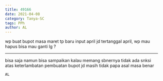 ```yaml
---
title: 49166
date: 2021-04-08
category: Tanya-SC
tags: PPh
author: AL
---
```


wp buat bupot masa maret tp baru input april jd tertanggal april, wp mau hapus bisa mau ganti lg ?

---

bisa saja namun bisa sampaikan kalau memang sbnernya tidak ada snksi atas keterlambatan pembuatan bupot jd masih tidak papa asal masa benar

`AL`
